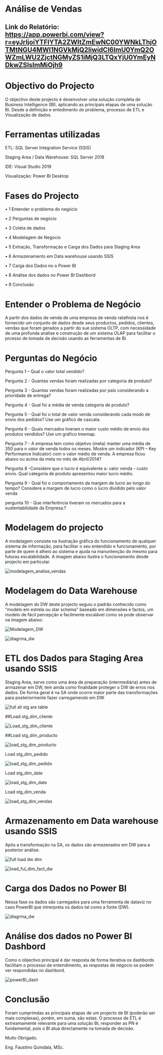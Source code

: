 # Análise de Vendas

## Link do Relatório: https://app.powerbi.com/view?r=eyJrIjoiYTFlYTA2ZWItZmEwNC00YWNkLThjOTMtNGU4MWI1NGVkMjQ2IiwidCI6ImU0YmQ2OWZmLWU2ZjctNGMyZS1iMjQ3LTQxYjU0YmEyNDkwZSIsImMiOjh9

# Objectivo do Projecto

O objectivo deste projecto é desenvolver uma solução completa de Business Intelligence (BI), aplicando as principais etapas de uma solução BI.
Desde a definição e entedimento do problema, processo de ETL e Visualização de dados.

# Ferramentas utilizadas

ETL: SQL Server Integration Service (SSIS)

Staging Area / Data Warehouse: SQL Server 2018

IDE: Visual Studio 2019

Visualização: Power BI Desktop

# Fases do Projecto

•	1 Entender o problema do negócio

•	2 Perguntas de negócio

•	3 Coleta de dados

•	4 Modelagem de Negocio

•	5 Extração, Transformação e Carga dos Dados para Staging Area

•	6 Armazenamento em Data warehouse usando SSIS

•	7 Carga dos Dados no o Power BI

•	8 Análise dos dados no Power BI Dashbord

•	9 Conclusão

# Entender o Problema de Negócio

A partir dos dados de venda de uma empresa de venda ratalhista nos é fornecido um conjunto de dados desde seus productos, pedidos, clientes, vendas
que foram gerados a partir do sue sistema OLTP, com necessidade de uma profunda análise e construção de um sistema OLAP para facilitar o prcesso 
de tomada de decisão usando as ferramentas de BI.

# Perguntas do Negócio

Pergunta 1 – Qual o valor total vendido?

Pergunta 2 - Quantas vendas foram realizadas por categoria de produto? 

Pergunta 3 - Quantas vendas foram realizadas por país considerando a prioridade de entrega?

Pergunta 4 - Qual foi a média de venda categoria de produto? 

Pergunta 5 - Qual foi o total de valor venda considerando cada modo de envio dos pedidos? Use um gráfico de cascata. 

Pergunta 6 - Quais mercados tiveram o maior custo médio de envio dos produtos vendidos? Use um gráfico treemap. 

Pergunta 7 -  A empresa tem como objetivo (meta) manter uma média de 350 para o valor de venda todos os meses. 
Mostre um indicador (KPI – Key Performance Indicator) com o valor médio de venda. A empresa ficou abaixo ou acima da meta no mês de Abril/2014? 

Pergunta 8 -Considere que o lucro é equivalente a: valor venda - custo envio. Qual categoria de produto apresentou maior lucro médio. 

Pergunta 9 - Qual foi o comportamento da margem de lucro ao longo do tempo? Considere a margem de lucro como o lucro dividido pelo valor venda

pergunta 10 - Que interferência tiveram os mercados para a sustentabilidade da Empresa.?

# Modelagem do projecto

A modelagem consiste na ilustração gráfica do funcionamento de qualquer sistema de informação, para facilitar o seu entendido e funcionamento,
por parte de quem é alheio ao sistema e ajuda na manuntenção do mesmo para futuras escalabilidade.
A imagem abaixo ilustra o funcionamento desde projecto em particular.

![modelagem_analise_vendas](https://user-images.githubusercontent.com/80399273/218474813-e7056f0d-212e-4134-b177-145fe77b4b61.png)

# Modelagem do Data Warehouse

A modelagem do DW deste projecto seguiu o padrão conhecido como "modelo em estrela ou star schema" baseado em dimensões e factos, um modelo de fácil 
percepção e facilmente escalável como se pode observar na imagem abaixo:

![Modelagem_DW](https://user-images.githubusercontent.com/80399273/219516681-169a615e-687a-4e2a-98e2-e23b9917ebd5.jpg)


![diagrma_dw](https://user-images.githubusercontent.com/80399273/220164254-1af461b9-8753-4d78-8e07-34b73f45fba6.png)

#  ETL dos Dados para Staging Area usando SSIS

Staging Area, serve como uma área de preparação (intermediária) antes de armazenar em DW, tem ainda como finalidade proteger o DW de erros nos dados. 
De forma geral é na SA onde ocorre maior parte das transformações para posteriormente fazer carregamendo em DW.

![full all stg are table](https://user-images.githubusercontent.com/80399273/219901896-98ac5da5-bc7f-4d04-91cb-e4d32f2de0fd.png)

##Load stg_dim_cliente

![Load_stg_dim_cliente](https://user-images.githubusercontent.com/80399273/219901950-36f6013d-7834-475f-ac56-460473e29fe1.png)

##Load stg_dim_producto

![load_stg_dim_producto](https://user-images.githubusercontent.com/80399273/219901993-5ff6e214-8382-4044-9921-63f180a0099f.png)

Load stg_dim_pedido

![load_stg_dim_pedido](https://user-images.githubusercontent.com/80399273/219902016-f29437a2-b5a6-4f5b-b333-2fe3f2bcded5.png)

Load stg_dim_date

![load_stg_dim_date](https://user-images.githubusercontent.com/80399273/219902048-e53fcdd4-112f-431d-b28b-ea68a26c90fd.png)

Load stg_dim_venda

![load_stg_dim_vendas](https://user-images.githubusercontent.com/80399273/219902091-5a784dd3-9b90-43c4-8c11-f4182a678431.png)

# Armazenamento em Data warehouse usando SSIS

Após a transformação na SA, os dados são armazenados em DW para a posterior análise.

![full load dw dim](https://user-images.githubusercontent.com/80399273/220125743-bcbeabbf-0aca-49e5-b407-92243c86581f.png)

![load_ful_dim_fact_dw](https://user-images.githubusercontent.com/80399273/220125773-859cebbd-b10f-4608-898f-b2201cb7044c.png)

# Carga dos Dados no Power BI 

Nessa fase os dados são carregados para uma ferramenta de dataviz no caso PowerBI que intrerpreta os dados tal como a fonte (DW).

![diagrma_dw](https://user-images.githubusercontent.com/80399273/220126541-ab68f210-4b28-40db-b33a-3e0fd0190aff.png)

# Análise dos dados no Power BI Dashbord

Como o objectivo principal é dar resposta de forma iterativa os dashbords facilitam o processo de entendimento, as respostas de négocio se podem
ver respondidas no dashbord.

![powerBI_dash](https://user-images.githubusercontent.com/80399273/220126991-ad717be2-3c3e-49dd-ba4f-702cf6dbbf57.png)

# Conclusão

Foram cumprimdas as principais etapas de um projecto de BI (poderão ser mais complexas), porém, em suma, são estas.
O processo de ETL é extreamamente relevante para uma solução BI, responder as PN é fundamental, pois o BI atua directamente na tomada de decisão.


Muito Obrigado.

Eng. Faustino Quindala, MSc.
